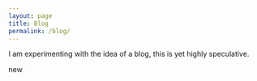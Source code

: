 ```yaml
---
layout: page
title: Blog
permalink: /blog/
---
```


I am experimenting with the idea of a blog, this is yet highly speculative.

new